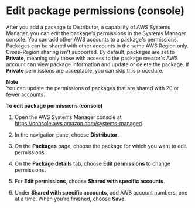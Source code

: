# Edit package permissions \(console\)<a name="distributor-working-with-packages-ep"></a>

After you add a package to Distributor, a capability of AWS Systems Manager, you can edit the package's permissions in the Systems Manager console\. You can add other AWS accounts to a package's permissions\. Packages can be shared with other accounts in the same AWS Region only\. Cross\-Region sharing isn't supported\. By default, packages are set to **Private**, meaning only those with access to the package creator's AWS account can view package information and update or delete the package\. If **Private** permissions are acceptable, you can skip this procedure\.

**Note**  
You can update the permissions of packages that are shared with 20 or fewer accounts\. 

**To edit package permissions \(console\)**

1. Open the AWS Systems Manager console at [https://console\.aws\.amazon\.com/systems\-manager/](https://console.aws.amazon.com/systems-manager/)\.

1. In the navigation pane, choose **Distributor**\.

1. On the **Packages** page, choose the package for which you want to edit permissions\.

1. On the **Package details** tab, choose **Edit permissions** to change permissions\.

1. For **Edit permissions**, choose **Shared with specific accounts**\.

1. Under **Shared with specific accounts**, add AWS account numbers, one at a time\. When you're finished, choose **Save**\.